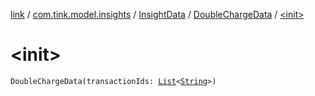 [link](../../../index.md) / [com.tink.model.insights](../../index.md) / [InsightData](../index.md) / [DoubleChargeData](index.md) / [&lt;init&gt;](./-init-.md)

# &lt;init&gt;

`DoubleChargeData(transactionIds: `[`List`](https://kotlinlang.org/api/latest/jvm/stdlib/kotlin.collections/-list/index.html)`<`[`String`](https://kotlinlang.org/api/latest/jvm/stdlib/kotlin/-string/index.html)`>)`
